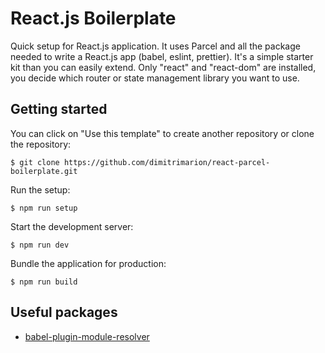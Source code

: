 # React.js Boilerplate

Quick setup for React.js application. It uses Parcel and all the package needed to write a React.js app (babel, eslint, prettier).
It's a simple starter kit than you can easily extend. Only "react" and "react-dom" are installed, you decide which router or state management library you want to use.

## Getting started

You can click on "Use this template" to create another repository or clone the repository:

`$ git clone https://github.com/dimitrimarion/react-parcel-boilerplate.git`

Run the setup:

`$ npm run setup`

Start the development server:

`$ npm run dev`

Bundle the application for production:

`$ npm run build`

## Useful packages

* [babel-plugin-module-resolver](https://github.com/tleunen/babel-plugin-module-resolver)

